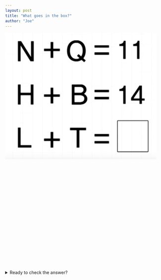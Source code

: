 ```yaml
---
layout: post
title: "What goes in the box?"
author: "Joe"
---
```


![image](../assets/160612Q.png)
<br/>
<br/>
<br/>
<br/>
<br/>
<br/>
<br/>
<br/>
<br/>
<br/>
<br/>
<br/>
<br/>
<br/>
<br/>
<br/>
<br/>
<br/>
<br/>
<br/>
<br/>
<details>
   <summary>Ready to check the answer?</summary>
   <br/>
   <img src ="../assets/160612A.png" style ="align:left">
   
</details>
